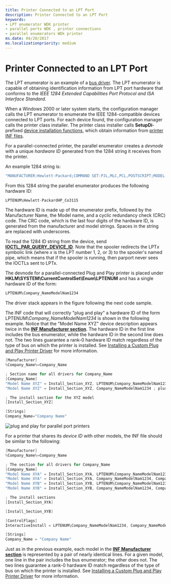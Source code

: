 ```yaml
---
title: Printer Connected to an LPT Port
description: Printer Connected to an LPT Port
keywords:
- LPT enumerator WDK printer
- parallel ports WDK , printer connections
- parallel enumerators WDk printer
ms.date: 04/20/2017
ms.localizationpriority: medium
---
```


# Printer Connected to an LPT Port





The LPT enumerator is an example of a [bus driver](../kernel/bus-drivers.md). The LPT enumerator is capable of obtaining identification information from LPT port hardware that conforms to the *IEEE 1284 Extended Capabilities Port Protocol and ISA Interface Standard*.

When a Windows 2000 or later system starts, the configuration manager calls the LPT enumerator to enumerate the IEEE 1284-compatible devices connected to LPT ports. For each device found, the configuration manager calls the printer class installer. The printer class installer calls **SetupDi**-prefixed [device installation functions](/previous-versions/ff541299(v=vs.85)), which obtain information from [printer INF files](printer-inf-files.md).

For a parallel-connected printer, the parallel enumerator creates a *devnode* with a unique *hardware ID* generated from the 1284 string it receives from the printer.

An example 1284 string is:

```cpp
"MANUFACTURER:Hewlett-Packard;COMMAND SET:PJL,MLC,PCL,POSTSCRIPT;MODEL:HP Color LaserJet 550;CLASS:PRINTER;COMMENT:HP LaserJet;"
```

From this 1284 string the parallel enumerator produces the following hardware ID:

```cpp
LPTENUM\Hewlett-PackardHP_Co3115
```

The hardware ID is made up of the enumerator prefix, followed by the Manufacturer Name, the Model name, and a cyclic redundancy check (CRC) code. The CRC code, which is the last four digits of the hardware ID, is generated from the manufacturer and model strings. Spaces in the string are replaced with underscores.

To read the 1284 ID string from the device, send [**IOCTL\_PAR\_QUERY\_DEVICE\_ID**](/windows-hardware/drivers/ddi/ntddpar/ni-ntddpar-ioctl_par_query_device_id). Note that the spooler redirects the LPT*x* symbolic link (where *x* is the LPT number 1, 2, or 3) to the spooler's named pipe, which means that if the spooler is running, then parport never sees the IOCTLs sent to LPTx.

The devnode for a parallel-connected Plug and Play printer is placed under **HKLM\\SYSTEM\\CurrentControlSet\\Enum\\LPTENUM** and has a single hardware ID of the form:

```cpp
LPTENUM\Company_NameModelNam1234
```

The driver stack appears in the figure following the next code sample.

The INF code that will correctly "plug and play" a hardware ID of the form LPTENUM\\*Company\_NameModelNam1234* is shown in the following example. Notice that the "Model Name XYZ" device description appears twice in the [**INF Manufacturer section**](../install/inf-manufacturer-section.md). The hardware ID in the first line includes the bus enumerator, while the hardware ID in the second line does not. The two lines guarantee a rank-0 hardware ID match regardless of the type of bus on which the printer is installed. See [Installing a Custom Plug and Play Printer Driver](installing-a-custom-plug-and-play-printer-driver.md) for more information.

```cpp
[Manufacturer]
%Company_Name%=Company_Name

; Section name for all drivers for Company_Name
[Company_Name]
"Model Name XYZ" = Install_Section_XYZ, LPTENUM\Company_NameModelNam1234 ; plus any compatible IDs
"Model Name XYZ" = Install_Section_XYZ, Company_NameModelNam1234 ; plus any compatible IDs

; The install section for the XYZ model
[Install_Section_XYZ]

[Strings]
Company_Name="Company Name"
```

![plug and play for parallel port printers](images/pnppar01.png)

For a printer that shares its *device ID* with other models, the INF file should be similar to the following:

```cpp
[Manufacturer]
%Company_Name%=Company_Name

; The section for all drivers for Company_Name
[Company_Name]
"Model Name XYA" = Install_Section_XYA, LPTENUM\Company_NameModelNam1234, Company_NameModelNam1234 ; plus any other compatible IDs
"Model Name XYA" = Install_Section_XYA, Company_NameModelNam1234, Company_NameModelNam1234 ; plus any other compatible IDs
"Model Name XYB" = Install_Section_XYB, LPTENUM\Company_NameModelNam1234, Company_NameModelNam1234; plus any other compatible IDs
"Model Name XYB" = Install_Section_XYB, Company_NameModelNam1234, Company_NameModelNam1234 ; plus any other compatible IDs

; The install sections
[Install_Section_XYA]

[Install_Section_XYB]

[ControlFlags]
InteractiveInstall = LPTENUM\Company_NameModelNam1234, Company_NameModelNam1234

[Strings]
Company_Name = "Company Name"
```

Just as in the previous example, each model in the [**INF Manufacturer section**](../install/inf-manufacturer-section.md) is represented by a pair of nearly identical lines. For a given model, one line in the pair includes the bus enumerator; the other does not. The two lines guarantee a rank-0 hardware ID match regardless of the type of bus on which the printer is installed. See [Installing a Custom Plug and Play Printer Driver](installing-a-custom-plug-and-play-printer-driver.md) for more information.

 

